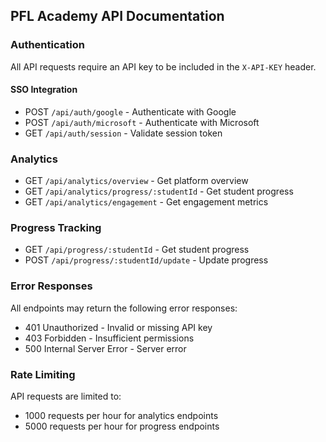 ## PFL Academy API Documentation

### Authentication
All API requests require an API key to be included in the `X-API-KEY` header.

#### SSO Integration
- POST `/api/auth/google` - Authenticate with Google
- POST `/api/auth/microsoft` - Authenticate with Microsoft
- GET `/api/auth/session` - Validate session token

### Analytics
- GET `/api/analytics/overview` - Get platform overview
- GET `/api/analytics/progress/:studentId` - Get student progress
- GET `/api/analytics/engagement` - Get engagement metrics

### Progress Tracking
- GET `/api/progress/:studentId` - Get student progress
- POST `/api/progress/:studentId/update` - Update progress

### Error Responses
All endpoints may return the following error responses:
- 401 Unauthorized - Invalid or missing API key
- 403 Forbidden - Insufficient permissions
- 500 Internal Server Error - Server error

### Rate Limiting
API requests are limited to:
- 1000 requests per hour for analytics endpoints
- 5000 requests per hour for progress endpoints